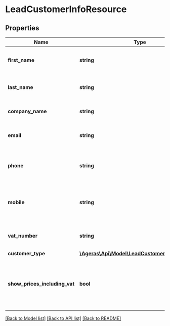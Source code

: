# LeadCustomerInfoResource

## Properties
Name | Type | Description | Notes
------------ | ------------- | ------------- | -------------
**first_name** | **string** | The first name for the customer. | [optional] 
**last_name** | **string** | The last name for the customer. | [optional] 
**company_name** | **string** | The name of the company. | [optional] 
**email** | **string** | The email used to contact the customer. | [optional] 
**phone** | **string** | The Phone Number used to contact the customer. | [optional] 
**mobile** | **string** | The Mobile Phone Number used to contact the customer. | [optional] 
**vat_number** | **string** | VAT Number for the customer. | [optional] 
**customer_type** | [**\Ageras\Api\Model\LeadCustomerTypeResource**](LeadCustomerTypeResource.md) |  | [optional] 
**show_prices_including_vat** | **bool** | If true, prices should be displayed to the customer including VAT | [optional] [default to false]

[[Back to Model list]](../README.md#documentation-for-models) [[Back to API list]](../README.md#documentation-for-api-endpoints) [[Back to README]](../README.md)



